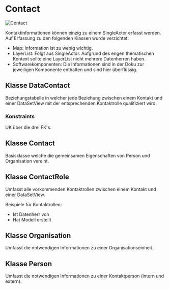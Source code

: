 # Contact

![Contact](../puml/rendered/contact.png) 

Kontaktinformationen können einzig zu einem SingleActor erfasst werden. Auf Erfassung zu den folgenden Klassen wurde
verzichtet:
* Map: Information ist zu wenig wichtig.
* LayerList: Folgt aus SingleActor. Aufgrund des engen thematischen Kontext sollte eine LayerList nicht mehrere Datenherren haben.
* Softwarekomponenten: Die Informationen sind in der Doku zur jeweiligen Komponente enthalten und sind hier überflüssig. 

## Klasse DataContact

Beziehungstabelle in welcher jede Beziehung zwischen einem Kontakt und einer DataSetView mit der entsprechenden Kontaktrolle qualifiziert wird.

### Konstraints

UK über die drei FK's.

## Klasse Contact

Basisklasse welche die gemeinsamen Eigenschaften von Person und Organisation vereint.

## Klasse ContactRole

Umfasst alle vorkommenden Kontaktrollen zwischen einem Kontakt und einer DataSetView.

Beispiele für Kontaktrollen:
* Ist Datenherr von
* Hat Modell erstellt

## Klasse Organisation

Umfasst die notwendigen Informationen zu einer Organisationseinheit.

## Klasse Person

Umfasst die notwendigen Informationen zu einer Kontaktperson (intern und extern).